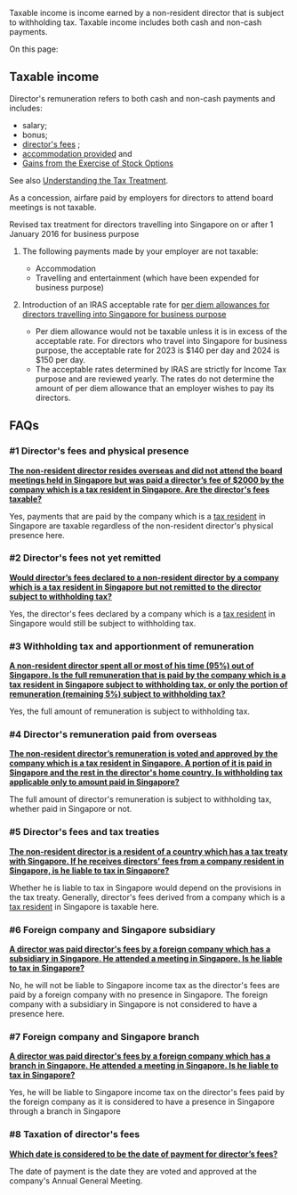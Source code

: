 Taxable income is income earned by a non-resident director that is subject to withholding tax. Taxable income includes both cash and non-cash payments.

On this page:

## Taxable income

Director's remuneration refers to both cash and non-cash payments and includes:

- salary;
- bonus;
- [director's fees](https://www.iras.gov.sg/taxes/individual-income-tax/basics-of-individual-income-tax/what-is-taxable-what-is-not/employment-income/salary-bonus-director's-fee-commission-and-others) ;
- [accommodation provided](https://www.iras.gov.sg/taxes/individual-income-tax/employers/understanding-the-tax-treatment/accommodation-and-related-benefits) and
- [Gains from the Exercise of Stock Options](https://www.iras.gov.sg/taxes/individual-income-tax/basics-of-individual-income-tax/what-is-taxable-what-is-not/employment-income/gains-from-the-exercise-of-stock-options)

See also [Understanding the Tax Treatment](https://www.iras.gov.sg/taxes/individual-income-tax/employers/understanding-the-tax-treatment).

As a concession, airfare paid by employers for directors to attend board meetings is not taxable.

Revised tax treatment for directors travelling into Singapore on or after 1 January 2016 for business purpose

1. The following payments made by your employer are not taxable:




   - Accommodation
   - Travelling and entertainment (which have been expended for business purpose)
2. Introduction of an IRAS acceptable rate for [per diem allowances for directors travelling into Singapore for business purpose](https://www.iras.gov.sg/taxes/individual-income-tax/employers/understanding-the-tax-treatment/per-diem-allowance)




   - Per diem allowance would not be taxable unless it is in excess of the acceptable rate. For directors who travel into Singapore for business purpose, the acceptable rate for 2023 is $140 per day and 2024 is $150 per day.
   - The acceptable rates determined by IRAS are strictly for Income Tax purpose and are reviewed yearly. The rates do not determine the amount of per diem allowance that an employer wishes to pay its directors.

## FAQs

### \#1 Director's fees and physical presence

[**The non-resident director resides overseas and did not attend the board meetings held in Singapore but was paid a director’s fee of $2000 by the company which is a tax resident in Singapore. Are the director's fees taxable?**](https://www.iras.gov.sg/taxes/withholding-tax/payments-to-non-resident-director/remueration-of-non-resident-director#the-non-resident-director-resides-overseas-and-did-not-attend-the-board-meetings-held-in-singapore-but-was-paid-a-director-s-fee-of--2000-by-the-company-which-is-a-tax-resident-in-singapore--are-the-director-s-fees-taxable-)

Yes, payments that are paid by the company which is a [tax resident](https://www.iras.gov.sg/taxes/corporate-income-tax/basics-of-corporate-income-tax/tax-residency-of-a-company) in Singapore are taxable regardless of the non-resident director's physical presence
here.

### \#2 Director's fees not yet remitted

[**Would director’s fees declared to a non-resident director by a company which is a tax resident in Singapore but not remitted to the director subject to withholding tax?**](https://www.iras.gov.sg/taxes/withholding-tax/payments-to-non-resident-director/remueration-of-non-resident-director#would-director-s-fees-declared-to-a-non-resident-director-by-a-company-which-is-a-tax-resident-in-singapore-but-not-remitted-to-the-director-subject-to-withholding-tax-)

Yes, the director's fees declared by a company which is a [tax resident](https://www.iras.gov.sg/taxes/corporate-income-tax/basics-of-corporate-income-tax/tax-residency-of-a-company) in Singapore would still be subject to withholding tax.

### \#3 Withholding tax and apportionment of remuneration

[**A non-resident director spent all or most of his time (95%) out of Singapore. Is the full remuneration that is paid by the company which is a tax resident in Singapore subject to withholding tax, or only the portion of remuneration (remaining 5%) subject to withholding tax?**](https://www.iras.gov.sg/taxes/withholding-tax/payments-to-non-resident-director/remueration-of-non-resident-director#a-non-resident-director-spent-all-or-most-of-his-time--95---out-of-singapore--is-the-full-remuneration-that-is-paid-by-the-company-which-is-a-tax-resident-in-singapore-subject-to-withholding-tax--or-only-the-portion-of-remuneration--remaining-5---subject-to-withholding-tax-)

Yes, the full amount of remuneration is subject to withholding tax.

### \#4 Director's remuneration paid from overseas

[**The non-resident director’s remuneration is voted and approved by the company which is a tax resident in Singapore. A portion of it is paid in Singapore and the rest in the director's home country. Is withholding tax applicable only to amount paid in Singapore?**](https://www.iras.gov.sg/taxes/withholding-tax/payments-to-non-resident-director/remueration-of-non-resident-director#the-non-resident-director-s-remuneration-is-voted-and-approved-by-the-company-which-is-a-tax-resident-in-singapore--a-portion-of-it-is-paid-in-singapore-and-the-rest-in-the-director-s-home-country--is-withholding-tax-applicable-only-to-amount-paid-in-singapore-)

The full amount of director's remuneration is subject to withholding tax, whether paid in Singapore or not.

### \#5 Director's fees and tax treaties

[**The non-resident director is a resident of a country which has a tax treaty with Singapore. If he receives directors' fees from a company resident in Singapore, is he liable to tax in Singapore?**](https://www.iras.gov.sg/taxes/withholding-tax/payments-to-non-resident-director/remueration-of-non-resident-director#the-non-resident-director-is-a-resident-of-a-country-which-has-a-tax-treaty-with-singapore--if-he-receives-directors--fees-from-a-company-resident-in-singapore--is-he-liable-to-tax-in-singapore-)

Whether he is liable to tax in Singapore would depend on the provisions in the tax treaty. Generally, director's fees derived from a company which is a [tax resident](https://www.iras.gov.sg/taxes/corporate-income-tax/basics-of-corporate-income-tax/tax-residency-of-a-company) in Singapore is taxable here.

### \#6 Foreign company and Singapore subsidiary

[**A director was paid director's fees by a foreign company which has a subsidiary in Singapore. He attended a meeting in Singapore. Is he liable to tax in Singapore?**](https://www.iras.gov.sg/taxes/withholding-tax/payments-to-non-resident-director/remueration-of-non-resident-director#a-director-was-paid-director-s-fees-by-a-foreign-company-which-has-a-subsidiary-in-singapore--he-attended-a-meeting-in-singapore--is-he-liable-to-tax-in-singapore-)

No, he will not be liable to Singapore income tax as the director's fees are paid by a foreign company with no presence in Singapore. The foreign company with a subsidiary in Singapore is not considered to have a presence here.

### \#7 Foreign company and Singapore branch

[**A director was paid director's fees by a foreign company which has a branch in Singapore. He attended a meeting in Singapore. Is he liable to tax in Singapore?**](https://www.iras.gov.sg/taxes/withholding-tax/payments-to-non-resident-director/remueration-of-non-resident-director#a-director-was-paid-director-s-fees-by-a-foreign-company-which-has-a-branch-in-singapore--he-attended-a-meeting-in-singapore--is-he-liable-to-tax-in-singapore-)

Yes, he will be liable to Singapore income tax on the director's fees paid by the foreign company as it is considered to have a presence in Singapore through a branch in Singapore

### \#8 Taxation of director's fees

[**Which date is considered to be the date of payment for director’s fees?**](https://www.iras.gov.sg/taxes/withholding-tax/payments-to-non-resident-director/remueration-of-non-resident-director#which-date-is-considered-to-be-the-date-of-payment-for-director-s-fees-)

The date of payment is the date they are voted and approved at the company's Annual General Meeting.